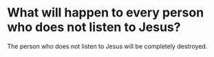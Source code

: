 # What will happen to every person who does not listen to Jesus?

The person who does not listen to Jesus will be completely destroyed.
